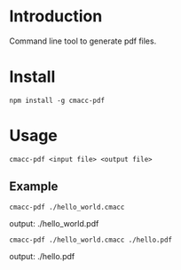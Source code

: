 # Introduction

Command line tool to generate pdf files.

# Install

```
npm install -g cmacc-pdf
```

# Usage

```
cmacc-pdf <input file> <output file>
```

## Example

```
cmacc-pdf ./hello_world.cmacc 
```
output: ./hello_world.pdf

```
cmacc-pdf ./hello_world.cmacc ./hello.pdf
```
output: ./hello.pdf